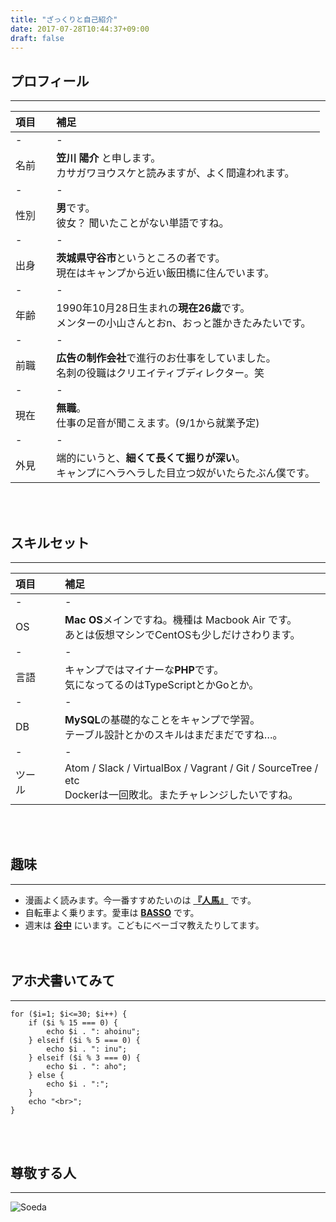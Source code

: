 ```yaml
---
title: "ざっくりと自己紹介"
date: 2017-07-28T10:44:37+09:00
draft: false
---
```


## プロフィール
---

| 項目 | 補足 |
| :--- | :--- |
| - | - |
| 名前&nbsp;&nbsp;&nbsp;&nbsp; | **笠川 陽介** と申します。<br>カサガワヨウスケと読みますが、よく間違われます。 |
| - | - |
| 性別 | **男**です。<br>彼女？ 聞いたことがない単語ですね。 |
| - | - |
| 出身 | **茨城県守谷市**というところの者です。<br>現在はキャンプから近い飯田橋に住んでいます。 |
| - | - |
| 年齢 | 1990年10月28日生まれの**現在26歳**です。<br>メンターの小山さんとおn、おっと誰かきたみたいです。 |
| - | - |
| 前職 | **広告の制作会社**で進行のお仕事をしていました。<br>名刺の役職はクリエイティブディレクター。笑 |
| - | - |
| 現在 | **無職**。<br>仕事の足音が聞こえます。(9/1から就業予定) |
| - | - |
| 外見 | 端的にいうと、**細くて長くて掘りが深い**。<br>キャンプにヘラヘラした目立つ奴がいたらたぶん僕です。 |

<br><br>

## スキルセット
---

| 項目 | 補足 |
| :--- | :--- |
| - | - |
| OS | **Mac OS**メインですね。機種は Macbook Air です。<br>あとは仮想マシンでCentOSも少しだけさわります。 |
| - | - |
| 言語 | キャンプではマイナーな**PHP**です。<br>気になってるのはTypeScriptとかGoとか。 |
| - | - |
| DB | **MySQL**の基礎的なことをキャンプで学習。<br>テーブル設計とかのスキルはまだまだですね…。 |
| - | - |
| ツール&nbsp;&nbsp;&nbsp;&nbsp; | Atom / Slack / VirtualBox / Vagrant / Git / SourceTree / etc<br>Dockerは一回敗北。またチャレンジしたいですね。 |

<br><br>

## 趣味
---
* 漫画よく読みます。今一番すすめたいのは **[『人馬』](https://www.amazon.co.jp/dp/4781615112)** です。
* 自転車よく乗ります。愛車は **[BASSO](http://ysroad.co.jp/shinjuku-custom/wp-content/uploads/2016/04/dsc5808.jpg)** です。
* 週末は **[谷中](http://www.yanakaginza.com/)** にいます。こどもにベーゴマ教えたりしてます。
<br><br><br>

## アホ犬書いてみて
---

```php:ahoinu.php
for ($i=1; $i<=30; $i++) {
    if ($i % 15 === 0) {
        echo $i . ": ahoinu";
    } elseif ($i % 5 === 0) {
        echo $i . ": inu";
    } elseif ($i % 3 === 0) {
        echo $i . ": aho";
    } else {
        echo $i . ":";
    }
    echo "<br>";
}
```

<br><br>

## 尊敬する人
---
![Soeda](https://www.geekjob.jp/wp-content/uploads/2016/02/IMG_5056.jpg "Soeda")
